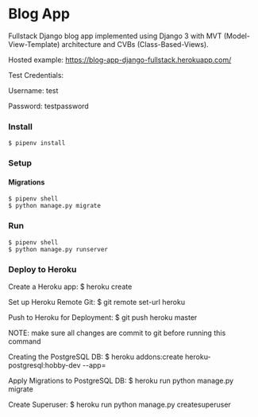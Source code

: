 # Blog App

Fullstack Django blog app implemented using Django 3 with MVT (Model-View-Template) architecture and CVBs (Class-Based-Views).

Hosted example: https://blog-app-django-fullstack.herokuapp.com/

Test Credentials:

Username: test

Password: testpassword

### Install

    $ pipenv install

### Setup

#### Migrations

    $ pipenv shell
    $ python manage.py migrate

### Run

    $ pipenv shell
    $ python manage.py runserver

### Deploy to Heroku

Create a Heroku app:
    $ heroku create <app-name>

Set up Heroku Remote Git:
    $ git remote set-url heroku <remote-heroku-git-url>


Push to Heroku for Deployment:
    $ git push heroku master

NOTE: make sure all changes are commit to git before running this command

Creating the PostgreSQL DB:
    $ heroku addons:create heroku-postgresql:hobby-dev --app=<app-name>

Apply Migrations to PostgreSQL DB:
    $ heroku run python manage.py migrate

Create Superuser:
    $ heroku run python manage.py createsuperuser